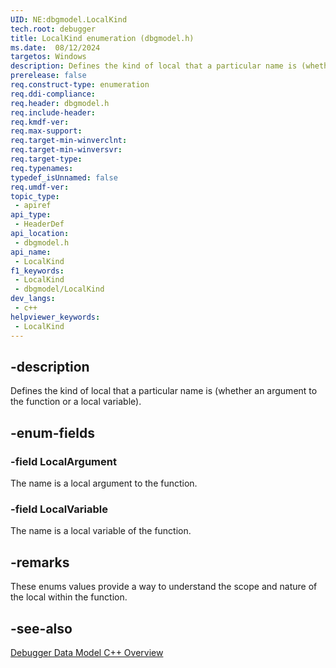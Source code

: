 ```yaml
---
UID: NE:dbgmodel.LocalKind
tech.root: debugger
title: LocalKind enumeration (dbgmodel.h)
ms.date:  08/12/2024
targetos: Windows
description: Defines the kind of local that a particular name is (whether an argument to the function or a local variable).  
prerelease: false
req.construct-type: enumeration
req.ddi-compliance: 
req.header: dbgmodel.h
req.include-header: 
req.kmdf-ver: 
req.max-support: 
req.target-min-winverclnt: 
req.target-min-winversvr: 
req.target-type: 
req.typenames: 
typedef_isUnnamed: false
req.umdf-ver: 
topic_type:
 - apiref
api_type:
 - HeaderDef
api_location:
 - dbgmodel.h
api_name:
 - LocalKind
f1_keywords:
 - LocalKind
 - dbgmodel/LocalKind
dev_langs:
 - c++
helpviewer_keywords:
 - LocalKind
---
```


## -description
   
Defines the kind of local that a particular name is (whether an argument to the function or a local variable).  
   
## -enum-fields  
   
### -field LocalArgument  
   
The name is a local argument to the function.  
   
### -field LocalVariable  
   
The  name is a local variable of the function.  
   
## -remarks  
   
These enums values provide a way to understand the scope and nature of the local within the function. 


## -see-also

[Debugger Data Model C++ Overview](/windows-hardware/drivers/debugger/data-model-cpp-overview)
